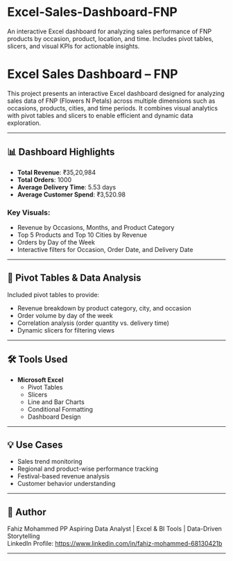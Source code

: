 # Excel-Sales-Dashboard-FNP
An interactive Excel dashboard for analyzing sales performance of FNP products by occasion, product, location, and time. Includes pivot tables, slicers, and visual KPIs for actionable insights.

# Excel Sales Dashboard – FNP

This project presents an interactive Excel dashboard designed for analyzing sales data of FNP (Flowers N Petals) across multiple dimensions such as occasions, products, cities, and time periods. It combines visual analytics with pivot tables and slicers to enable efficient and dynamic data exploration.

---

## 📊 Dashboard Highlights

- **Total Revenue**: ₹35,20,984  
- **Total Orders**: 1000  
- **Average Delivery Time**: 5.53 days  
- **Average Customer Spend**: ₹3,520.98  

### Key Visuals:
- Revenue by Occasions, Months, and Product Category  
- Top 5 Products and Top 10 Cities by Revenue  
- Orders by Day of the Week  
- Interactive filters for Occasion, Order Date, and Delivery Date  

---

## 🧮 Pivot Tables & Data Analysis

Included pivot tables to provide:
- Revenue breakdown by product category, city, and occasion
- Order volume by day of the week
- Correlation analysis (order quantity vs. delivery time)
- Dynamic slicers for filtering views

---

## 🛠 Tools Used

- **Microsoft Excel**
  - Pivot Tables
  - Slicers
  - Line and Bar Charts
  - Conditional Formatting
  - Dashboard Design

---

## 💡 Use Cases

- Sales trend monitoring  
- Regional and product-wise performance tracking  
- Festival-based revenue analysis  
- Customer behavior understanding

---

## 📌 Author

Fahiz Mohammed PP
Aspiring Data Analyst | Excel & BI Tools | Data-Driven Storytelling  
LinkedIn Profile: https://www.linkedin.com/in/fahiz-mohammed-68130421b

---

